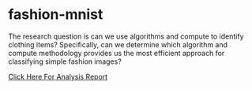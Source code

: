 # fashion-mnist
The research question is can we use algorithms and compute to identify clothing items? Specifically, can we determine which algorithm and compute methodology provides us the most efficient approach for classifying simple fashion images?

[Click Here For Analysis Report](https://github.com/toraaglobal/fashion-mnist/blob/master/lab3_Tajudeen_Abdulazeez.pdf)
